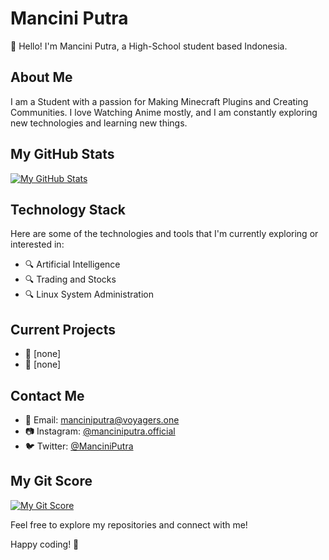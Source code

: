 # Mancini Putra

👋 Hello! I'm Mancini Putra, a High-School student based Indonesia.

## About Me
I am a Student with a passion for Making Minecraft Plugins and Creating Communities. I love Watching Anime mostly, and I am constantly exploring new technologies and learning new things.

## My GitHub Stats
[![My GitHub Stats](https://github-readme-stats.vercel.app/api?username=YourGitHubUsername&show_icons=true&theme=radical)](https://github.com/manciniputra28)

## Technology Stack
Here are some of the technologies and tools that I'm currently exploring or interested in:

- 🔍 Artificial Intelligence
- 🔍 Trading and Stocks
- 🔍 Linux System Administration

## Current Projects
- 🌱 [none]
- 🌱 [none]

## Contact Me
- 📧 Email: [manciniputra@voyagers.one](mailto:manciniputra@voyagers.one)
- 📷 Instagram: [@manciniputra.official](https://www.instagram.com/manciniputra.official/)
- 🐦 Twitter: [@ManciniPutra](https://x.com/manciniputra)

## My Git Score
[![My Git Score](https://gitwar.herokuapp.com/badge?username=YourGitHubUsername&label=Git%20Score&style=flat-square&color=success)](https://gitwar.herokuapp.com/profile/YourGitHubUsername)

Feel free to explore my repositories and connect with me!

Happy coding! 🚀
